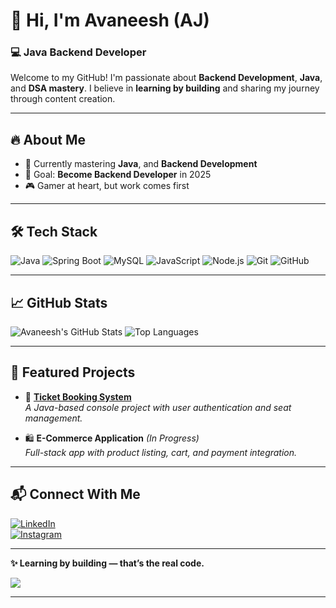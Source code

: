 # 👋 Hi, I'm Avaneesh (AJ)  

### 💻 Java Backend Developer

Welcome to my GitHub! I'm passionate about **Backend Development**, **Java**, and **DSA mastery**. I believe in **learning by building** and sharing my journey through content creation.  

---

## 🔥 About Me  
- 🌱 Currently mastering **Java**, and **Backend Development**  
- 🎯 Goal: **Become Backend Developer** in 2025  
- 🎮 Gamer at heart, but work comes first  

---

## 🛠️ Tech Stack  
![Java](https://img.shields.io/badge/Java-ED8B00?style=for-the-badge&logo=openjdk&logoColor=white)  ![Spring Boot](https://img.shields.io/badge/Spring_Boot-6DB33F?style=for-the-badge&logo=spring&logoColor=white)  ![MySQL](https://img.shields.io/badge/MySQL-005C84?style=for-the-badge&logo=mysql&logoColor=white)  ![JavaScript](https://img.shields.io/badge/JavaScript-F7DF1E?style=for-the-badge&logo=javascript&logoColor=black)  ![Node.js](https://img.shields.io/badge/Node.js-339933?style=for-the-badge&logo=nodedotjs&logoColor=white)  ![Git](https://img.shields.io/badge/Git-F05032?style=for-the-badge&logo=git&logoColor=white)  ![GitHub](https://img.shields.io/badge/GitHub-100000?style=for-the-badge&logo=github&logoColor=white)  

---

## 📈 GitHub Stats  
![Avaneesh's GitHub Stats](https://github-readme-stats.vercel.app/api?username=myselfavaneesh&show_icons=true&theme=tokyonight)  ![Top Languages](https://github-readme-stats.vercel.app/api/top-langs/?username=myselfavaneesh&layout=compact&theme=tokyonight)  

---

## 🌟 Featured Projects  
- 🎫 [**Ticket Booking System**](https://github.com/thisisavaneesh/Ticket-Booking-Java-Project)  
  *A Java-based console project with user authentication and seat management.*  

- 🛍️ **E-Commerce Application** *(In Progress)*  
  *Full-stack app with product listing, cart, and payment integration.*  

---

## 📬 Connect With Me  
[![LinkedIn](https://img.shields.io/badge/LinkedIn-0A66C2?style=for-the-badge&logo=linkedin&logoColor=white)](https://linkedin.com/in/avaneeshjaiswal)  
[![Instagram](https://img.shields.io/badge/Instagram-E4405F?style=for-the-badge&logo=instagram&logoColor=white)](https://instagram.com/myselfavaneesh)  

---

**✨ Learning by building — that’s the real code.**  

![](https://komarev.com/ghpvc/?username=myselfavaneesh&style=flat-square&color=blue)
****
